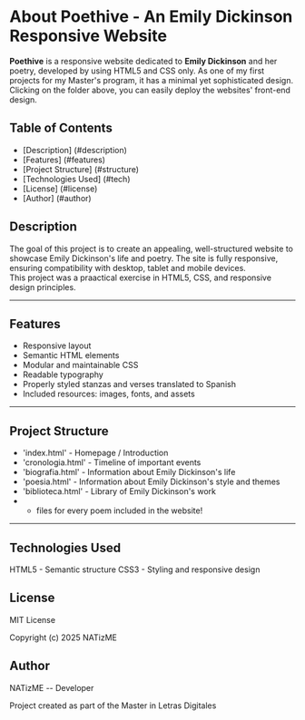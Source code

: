 # About Poethive - An Emily Dickinson Responsive Website

**Poethive** is a responsive website dedicated to **Emily Dickinson** and her poetry, developed by using HTML5 and CSS only. As one of my first projects for my Master's program, it has a minimal yet sophisticated design. <br>
Clicking on the folder above, you can easily deploy the websites' front-end design.

## Table of Contents

- [Description] (#description)
- [Features] (#features)
- [Project Structure] (#structure)
- [Technologies Used] (#tech)
- [License] (#license)
- [Author] (#author)

## Description

The goal of this project is to create an appealing, well-structured website to showcase Emily Dickinson's life and poetry. The site is fully responsive, ensuring compatibility with desktop, tablet and mobile devices. <br>
This project was a praactical exercise in HTML5, CSS, and responsive design principles.

---

## Features

- Responsive layout
- Semantic HTML elements
- Modular and maintainable CSS
- Readable typography
- Properly styled stanzas and verses translated to Spanish
- Included resources: images, fonts, and assets

---

## Project Structure

- 'index.html' - Homepage / Introduction
- 'cronologia.html' - Timeline of important events
- 'biografia.html' - Information about Emily Dickinson's life
- 'poesia.html' - Information about Emily Dickinson's style and themes
- 'biblioteca.html' - Library of Emily Dickinson's work
- + files for every poem included in the website!
 
---

## Technologies Used

HTML5 - Semantic structure
CSS3 - Styling and responsive design

## License

MIT License

Copyright (c) 2025 NATizME

## Author

NATizME -- Developer

Project created as part of the Master in Letras Digitales
